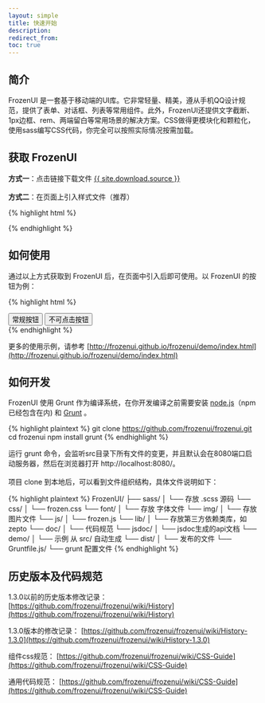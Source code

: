 ```yaml
---
layout: simple
title: 快速开始
description:
redirect_from:
toc: true
---
```


<!-- Bootstrap is the world's most popular framework for building responsive, mobile-first sites and applications. Inside you'll find high quality HTML, CSS, and JavaScript to make starting any project easier than ever. -->

<!-- Here's how to quickly get started with the Bootstrap CDN and a template starter page. -->

## 简介

FrozenUI 是一套基于移动端的UI库。它非常轻量、精美，遵从手机QQ设计规范，提供了表单、对话框、列表等常用组件。此外，FrozenUI还提供文字截断、1px边框、rem、两端留白等常用场景的解决方案。CSS做得更模块化和颗粒化，使用sass编写CSS代码，你完全可以按照实际情况按需加载。


## 获取 FrozenUI

**方式一**：点击链接下载文件
<a href="{{ site.download.source }}" class="">{{ site.download.source }} </a>
<br><br>
**方式二**：在页面上引入样式文件（推荐）

{% highlight html %}
<link rel="stylesheet" href="http://i.gtimg.cn/vipstyle/frozenui/1.3.0/css/frozen.css">
{% endhighlight %}

## 如何使用

通过以上方式获取到 FrozenUI 后，在页面中引入后即可使用。以 FrozenUI 的按钮为例：

{% highlight html %}
<!DOCTYPE html>
<html lang="en">
    <head>
        <meta charset="UTF-8">
        <meta charset="utf-8">
        <meta name="viewport" content="width=device-width, minimum-scale=1.0, maximum-scale=1.0, initial-scale=1.0, user-scalable=no">
        <title>FrozenUI Demo</title>
        <!-- 引入 FrozenUI -->
        <link rel="stylesheet" href="http://i.gtimg.cn/vipstyle/frozenui/1.3.0/css/frozen.css"/>
    </head>
    <body>
        <!-- 使用 -->
        <div class="ui-btn-wrap">
            <button class="ui-btn">常规按钮</button>
            <button class="ui-btn disabled">不可点击按钮</button>
        </div>
    </body>
</html>
{% endhighlight %}

更多的使用示例，请参考 [http://frozenui.github.io/frozenui/demo/index.html](http://frozenui.github.io/frozenui/demo/index.html)

## 如何开发
FrozenUI 使用 Grunt 作为编译系统，在你开发编译之前需要安装 [node.js](https://nodejs.org/en/)（npm 已经包含在内) 和 [Grunt](https://gruntjs.com/) 。

{% highlight plaintext %}
git clone https://github.com/frozenui/frozenui.git
cd frozenui
npm install
grunt
{% endhighlight %}

运行 grunt 命令，会监听src目录下所有文件的变更，并且默认会在8080端口启动服务器，然后在浏览器打开 http://localhost:8080/。
<br><br>
项目 clone 到本地后，可以看到文件组织结构，具体文件说明如下：

{% highlight plaintext %}
FrozenUI/
├── sass/
│   └── 存放 .scss 源码
└── css/
│   └── frozen.css
└── font/
│   └── 存放 字体文件
└── img/
│   └── 存放 图片文件
└── js/
│   └── frozen.js
└── lib/
│   └── 存放第三方依赖类库，如 zepto
└── doc/
│   └── 代码规范
└── jsdoc/
│   └── jsdoc生成的api文档
└── demo/
│   └── 示例 从 src/ 自动生成
└── dist/
│   └── 发布的文件
└── Gruntfile.js/
    └── grunt 配置文件
{% endhighlight %}


<!-- ## 使用进阶

FrozenUI 是一个非常灵活、轻量的组件库，遵循模块化和颗粒化的理念，除了上述中的常规使用，我们还有一些进阶的用法。

### 1、组件按需引用
按照项目实际需要来引入对应的组件，例如：项目中只有按钮和弹窗，那我就单独引入 button 和 dialog 组件即可。那么可以在项目 index.scss 这样编写：

{% highlight sass %}
@import "path/src/sass/component/button/btn";
@import "path/src/sass/component/dialog/dialog";
{% endhighlight %}

通过按需引用的方法，可以使得你的项目减少一些没必要的代码，从而减少样式体积。

### 2、自定义组件参数
FrozenUI 有一个配置所有组件的 variables 文件夹，如果项目中需要更改某一些通用参数，那么可以通过修改 variables 内的文件来解决，例如：统一修改所有按钮的颜色，那么可以修改 <code>src/scss/base/variables/component.scss</code> 文件，修改其中的 button 相关样式，演示代码如下：
{% highlight sass %}
$button-bg-color:   #333;
$button-text:       #fff;
{% endhighlight %}

通过该方法，可以让多页面场景更高效管理。常见的一键换肤功能也可以通过此方法快速实现。 -->

## 历史版本及代码规范

1.3.0以前的历史版本修改记录： [https://github.com/frozenui/frozenui/wiki/History](https://github.com/frozenui/frozenui/wiki/History)

1.3.0版本的修改记录： [https://github.com/frozenui/frozenui/wiki/History-1.3.0](https://github.com/frozenui/frozenui/wiki/History-1.3.0)

组件css规范： [https://github.com/frozenui/frozenui/wiki/CSS-Guide](https://github.com/frozenui/frozenui/wiki/CSS-Guide)

通用代码规范： [https://github.com/frozenui/frozenui/wiki/CSS-Guide](https://github.com/frozenui/frozenui/wiki/CSS-Guide)
